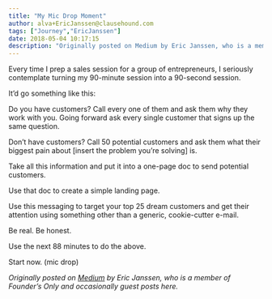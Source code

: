 ```yaml
---
title: "My Mic Drop Moment"
author: alva+EricJanssen@clausehound.com
tags: ["Journey","EricJanssen"]
date: 2018-05-04 10:17:15
description: "Originally posted on Medium by Eric Janssen, who is a member of Founder’s Only and occasionally guest posts here."
---
```






Every time I prep a sales session for a group of entrepreneurs, I seriously contemplate turning my 90-minute session into a 90-second session.

It’d go something like this:

Do you have customers? Call every one of them and ask them why they work with you. Going forward ask every single customer that signs up the same question.

Don’t have customers? Call 50 potential customers and ask them what their biggest pain about [insert the problem you’re solving] is.

Take all this information and put it into a one-page doc to send potential customers.

Use that doc to create a simple landing page.

Use this messaging to target your top 25 dream customers and get their attention using something other than a generic, cookie-cutter e-mail.

Be real. Be honest.

Use the next 88 minutes to do the above.

Start now. (mic drop)

*Originally posted on [Medium](https://medium.com/@ewrjanssen/my-mic-drop-moment-e68dcc81a292) by Eric Janssen, who is a member of Founder’s Only and occasionally guest posts here.*
